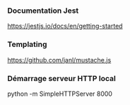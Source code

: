 ### Documentation Jest
https://jestjs.io/docs/en/getting-started

### Templating
https://github.com/janl/mustache.js

### Démarrage serveur HTTP local
python -m SimpleHTTPServer 8000